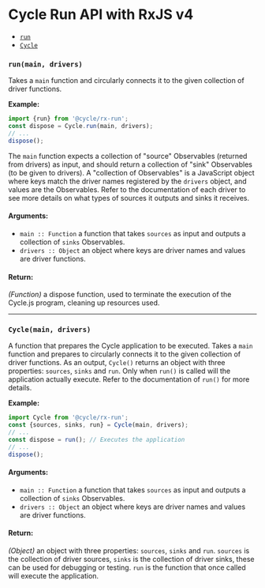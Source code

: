 
# Cycle Run API with RxJS v4

- [`run`](#run)
- [`Cycle`](#Cycle)

### <a id="run"></a> `run(main, drivers)`

Takes a `main` function and circularly connects it to the given collection
of driver functions.

**Example:**
```js
import {run} from '@cycle/rx-run';
const dispose = Cycle.run(main, drivers);
// ...
dispose();
```

The `main` function expects a collection of "source" Observables (returned
from drivers) as input, and should return a collection of "sink" Observables
(to be given to drivers). A "collection of Observables" is a JavaScript
object where keys match the driver names registered by the `drivers` object,
and values are the Observables. Refer to the documentation of each driver to
see more details on what types of sources it outputs and sinks it receives.

#### Arguments:

- `main :: Function` a function that takes `sources` as input and outputs a collection of `sinks` Observables.
- `drivers :: Object` an object where keys are driver names and values are driver functions.

#### Return:

*(Function)* a dispose function, used to terminate the execution of the Cycle.js program, cleaning up resources used.

- - -

### <a id="Cycle"></a> `Cycle(main, drivers)`

A function that prepares the Cycle application to be executed. Takes a `main`
function and prepares to circularly connects it to the given collection of
driver functions. As an output, `Cycle()` returns an object with three
properties: `sources`, `sinks` and `run`. Only when `run()` is called will
the application actually execute. Refer to the documentation of `run()` for
more details.

**Example:**
```js
import Cycle from '@cycle/rx-run';
const {sources, sinks, run} = Cycle(main, drivers);
// ...
const dispose = run(); // Executes the application
// ...
dispose();
```

#### Arguments:

- `main :: Function` a function that takes `sources` as input and outputs a collection of `sinks` Observables.
- `drivers :: Object` an object where keys are driver names and values are driver functions.

#### Return:

*(Object)* an object with three properties: `sources`, `sinks` and `run`. `sources` is the collection of driver sources, `sinks` is the
collection of driver sinks, these can be used for debugging or testing. `run`
is the function that once called will execute the application.

